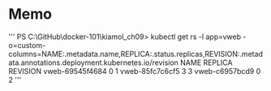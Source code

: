 # Memo

'''
PS C:\GitHub\docker-101\kiamol_ch09> kubectl get rs -l app=vweb -o=custom-columns=NAME:.metadata.name,REPLICA:.status.replicas,REVISION:.metadata.annotations.deployment\.kubernetes\.io/revision
NAME              REPLICA   REVISION
vweb-69545f4684   0         1
vweb-85fc7c6cf5   3         3
vweb-c6957bcd9    0         2
'''